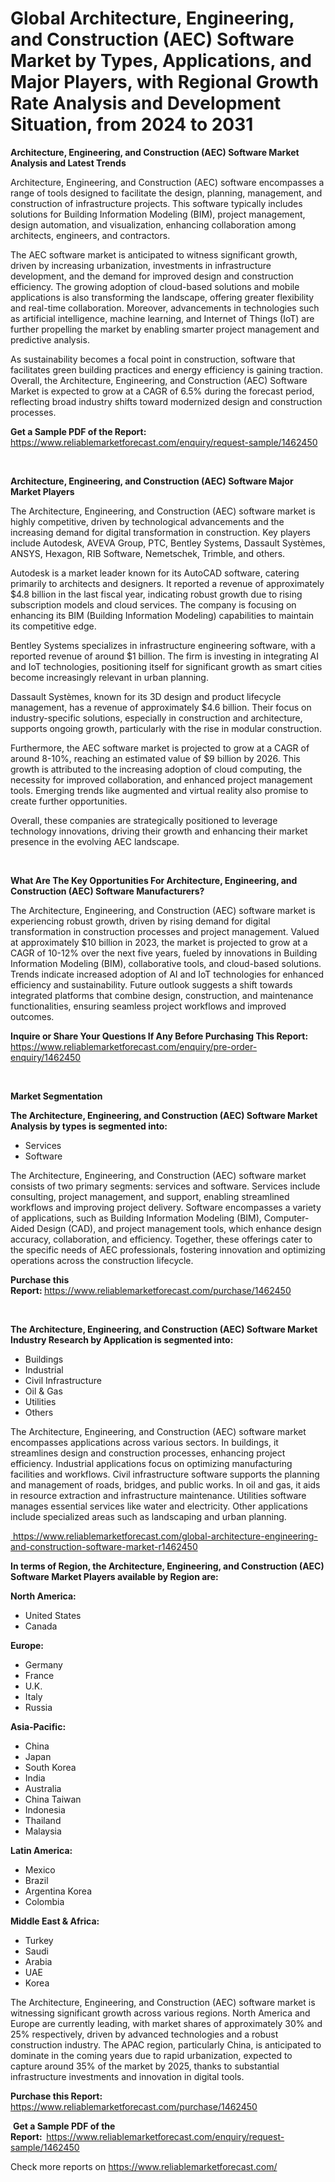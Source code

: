 <p><h1>Global Architecture, Engineering, and Construction (AEC) Software Market by Types, Applications, and Major Players, with Regional Growth Rate Analysis and Development Situation, from 2024 to 2031</h1></p><p><strong>Architecture, Engineering, and Construction (AEC) Software Market Analysis and Latest Trends</strong></p>
<p><p>Architecture, Engineering, and Construction (AEC) software encompasses a range of tools designed to facilitate the design, planning, management, and construction of infrastructure projects. This software typically includes solutions for Building Information Modeling (BIM), project management, design automation, and visualization, enhancing collaboration among architects, engineers, and contractors.</p><p>The AEC software market is anticipated to witness significant growth, driven by increasing urbanization, investments in infrastructure development, and the demand for improved design and construction efficiency. The growing adoption of cloud-based solutions and mobile applications is also transforming the landscape, offering greater flexibility and real-time collaboration. Moreover, advancements in technologies such as artificial intelligence, machine learning, and Internet of Things (IoT) are further propelling the market by enabling smarter project management and predictive analysis.</p><p>As sustainability becomes a focal point in construction, software that facilitates green building practices and energy efficiency is gaining traction. Overall, the Architecture, Engineering, and Construction (AEC) Software Market is expected to grow at a CAGR of 6.5% during the forecast period, reflecting broad industry shifts toward modernized design and construction processes.</p></p>
<p><strong>Get a Sample PDF of the Report:&nbsp;</strong> <a href="https://www.reliablemarketforecast.com/enquiry/request-sample/1462450?utm_campaign=1110&utm_medium=2&utm_source=Github&utm_content=ia&utm_term=30122024&utm_id=architecture-engineering-and-construction-aec-software">https://www.reliablemarketforecast.com/enquiry/request-sample/1462450</a></p>
<p>&nbsp;</p>
<p><strong>Architecture, Engineering, and Construction (AEC) Software Major Market Players</strong></p>
<p><p>The Architecture, Engineering, and Construction (AEC) software market is highly competitive, driven by technological advancements and the increasing demand for digital transformation in construction. Key players include Autodesk, AVEVA Group, PTC, Bentley Systems, Dassault Systèmes, ANSYS, Hexagon, RIB Software, Nemetschek, Trimble, and others.</p><p>Autodesk is a market leader known for its AutoCAD software, catering primarily to architects and designers. It reported a revenue of approximately $4.8 billion in the last fiscal year, indicating robust growth due to rising subscription models and cloud services. The company is focusing on enhancing its BIM (Building Information Modeling) capabilities to maintain its competitive edge.</p><p>Bentley Systems specializes in infrastructure engineering software, with a reported revenue of around $1 billion. The firm is investing in integrating AI and IoT technologies, positioning itself for significant growth as smart cities become increasingly relevant in urban planning.</p><p>Dassault Systèmes, known for its 3D design and product lifecycle management, has a revenue of approximately $4.6 billion. Their focus on industry-specific solutions, especially in construction and architecture, supports ongoing growth, particularly with the rise in modular construction.</p><p>Furthermore, the AEC software market is projected to grow at a CAGR of around 8-10%, reaching an estimated value of $9 billion by 2026. This growth is attributed to the increasing adoption of cloud computing, the necessity for improved collaboration, and enhanced project management tools. Emerging trends like augmented and virtual reality also promise to create further opportunities.</p><p>Overall, these companies are strategically positioned to leverage technology innovations, driving their growth and enhancing their market presence in the evolving AEC landscape.</p></p>
<p>&nbsp;</p>
<p><strong>What Are The Key Opportunities For Architecture, Engineering, and Construction (AEC) Software Manufacturers?</strong></p>
<p><p>The Architecture, Engineering, and Construction (AEC) software market is experiencing robust growth, driven by rising demand for digital transformation in construction processes and project management. Valued at approximately $10 billion in 2023, the market is projected to grow at a CAGR of 10-12% over the next five years, fueled by innovations in Building Information Modeling (BIM), collaborative tools, and cloud-based solutions. Trends indicate increased adoption of AI and IoT technologies for enhanced efficiency and sustainability. Future outlook suggests a shift towards integrated platforms that combine design, construction, and maintenance functionalities, ensuring seamless project workflows and improved outcomes.</p></p>
<p><strong>Inquire or Share Your Questions If Any Before Purchasing This Report:</strong> <a href="https://www.reliablemarketforecast.com/enquiry/pre-order-enquiry/1462450?utm_campaign=1110&utm_medium=2&utm_source=Github&utm_content=ia&utm_term=30122024&utm_id=architecture-engineering-and-construction-aec-software">https://www.reliablemarketforecast.com/enquiry/pre-order-enquiry/1462450</a></p>
<p>&nbsp;</p>
<p><strong>Market Segmentation</strong></p>
<p><strong>The Architecture, Engineering, and Construction (AEC) Software Market Analysis by types is segmented into:</strong></p>
<p><ul><li>Services</li><li>Software</li></ul></p>
<p><p>The Architecture, Engineering, and Construction (AEC) software market consists of two primary segments: services and software. Services include consulting, project management, and support, enabling streamlined workflows and improving project delivery. Software encompasses a variety of applications, such as Building Information Modeling (BIM), Computer-Aided Design (CAD), and project management tools, which enhance design accuracy, collaboration, and efficiency. Together, these offerings cater to the specific needs of AEC professionals, fostering innovation and optimizing operations across the construction lifecycle.</p></p>
<p><strong>Purchase this Report:&nbsp;</strong><a href="https://www.reliablemarketforecast.com/purchase/1462450?utm_campaign=1110&utm_medium=2&utm_source=Github&utm_content=ia&utm_term=30122024&utm_id=architecture-engineering-and-construction-aec-software">https://www.reliablemarketforecast.com/purchase/1462450</a></p>
<p>&nbsp;</p>
<p><strong>The Architecture, Engineering, and Construction (AEC) Software Market Industry Research by Application is segmented into:</strong></p>
<p><ul><li>Buildings</li><li>Industrial</li><li>Civil Infrastructure</li><li>Oil & Gas</li><li>Utilities</li><li>Others</li></ul></p>
<p><p>The Architecture, Engineering, and Construction (AEC) software market encompasses applications across various sectors. In buildings, it streamlines design and construction processes, enhancing project efficiency. Industrial applications focus on optimizing manufacturing facilities and workflows. Civil infrastructure software supports the planning and management of roads, bridges, and public works. In oil and gas, it aids in resource extraction and infrastructure maintenance. Utilities software manages essential services like water and electricity. Other applications include specialized areas such as landscaping and urban planning.</p></p>
<p><a href="https://www.reliablemarketforecast.com/global-architecture-engineering-and-construction-software-market-r1462450?utm_campaign=1110&utm_medium=2&utm_source=Github&utm_content=ia&utm_term=30122024&utm_id=architecture-engineering-and-construction-aec-software">&nbsp;https://www.reliablemarketforecast.com/global-architecture-engineering-and-construction-software-market-r1462450</a></p>
<p><strong>In terms of Region, the Architecture, Engineering, and Construction (AEC) Software Market Players available by Region are:</strong></p>
<p>
    <p> <strong> North America: </strong>
        <ul>
            <li>United States</li>
            <li>Canada</li>
        </ul>
        </p> 
    <p> <strong> Europe: </strong>
        <ul>
            <li>Germany</li>
            <li>France</li>
            <li>U.K.</li>
            <li>Italy</li>
            <li>Russia</li>
        </ul>
        </p> 
    <p> <strong> Asia-Pacific: </strong>
        <ul>
            <li>China</li>
            <li>Japan</li>
            <li>South Korea</li>
            <li>India</li>
            <li>Australia</li>
            <li>China Taiwan</li>
            <li>Indonesia</li>
            <li>Thailand</li>
            <li>Malaysia</li>
        </ul>
        </p> 
    <p> <strong> Latin America: </strong>
        <ul>
            <li>Mexico</li>
            <li>Brazil</li>
            <li>Argentina Korea</li>
            <li>Colombia</li>
        </ul>
        </p> 
    <p> <strong> Middle East & Africa: </strong>
        <ul>
            <li>Turkey</li>
            <li>Saudi</li>
            <li>Arabia</li>
            <li>UAE</li>
            <li>Korea</li>
        </ul>
    </p>
    </p>
<p><p>The Architecture, Engineering, and Construction (AEC) software market is witnessing significant growth across various regions. North America and Europe are currently leading, with market shares of approximately 30% and 25% respectively, driven by advanced technologies and a robust construction industry. The APAC region, particularly China, is anticipated to dominate in the coming years due to rapid urbanization, expected to capture around 35% of the market by 2025, thanks to substantial infrastructure investments and innovation in digital tools.</p></p>
<p><strong>Purchase this Report: </strong><a href="https://www.reliablemarketforecast.com/purchase/1462450?utm_campaign=1110&utm_medium=2&utm_source=Github&utm_content=ia&utm_term=30122024&utm_id=architecture-engineering-and-construction-aec-software">https://www.reliablemarketforecast.com/purchase/1462450</a></p>
<p>&nbsp;<strong>Get a Sample PDF of the Report:&nbsp;&nbsp;</strong><a href="https://www.reliablemarketforecast.com/enquiry/request-sample/1462450?utm_campaign=1110&utm_medium=2&utm_source=Github&utm_content=ia&utm_term=30122024&utm_id=architecture-engineering-and-construction-aec-software">https://www.reliablemarketforecast.com/enquiry/request-sample/1462450</a></p>
<p><strong></strong></p>
<p>Check more reports on <a href="https://www.reliablemarketforecast.com/?utm_campaign=1110&utm_medium=2&utm_source=Github&utm_content=ia&utm_term=30122024&utm_id=architecture-engineering-and-construction-aec-software">https://www.reliablemarketforecast.com/</a></p>